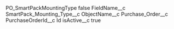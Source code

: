 <?xml version="1.0" encoding="UTF-8"?>
<CustomMetadata xmlns="http://soap.sforce.com/2006/04/metadata" xmlns:xsi="http://www.w3.org/2001/XMLSchema-instance" xmlns:xsd="http://www.w3.org/2001/XMLSchema">
    <label>PO_SmartPackMountingType</label>
    <protected>false</protected>
    <values>
        <field>FieldName__c</field>
        <value xsi:type="xsd:string">SmartPack_Mounting_Type__c</value>
    </values>
    <values>
        <field>ObjectName__c</field>
        <value xsi:type="xsd:string">Purchase_Order__c</value>
    </values>
    <values>
        <field>PurchaseOrderId__c</field>
        <value xsi:type="xsd:string">Id</value>
    </values>
    <values>
        <field>isActive__c</field>
        <value xsi:type="xsd:boolean">true</value>
    </values>
</CustomMetadata>
